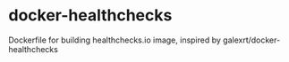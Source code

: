 # docker-healthchecks
Dockerfile for building healthchecks.io image, inspired by galexrt/docker-healthchecks
